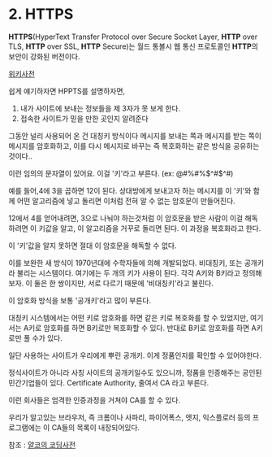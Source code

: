 # 2. HTTPS

**HTTPS**(HyperText Transfer Protocol over Secure Socket Layer, **HTTP** over TLS, **HTTP** over SSL, **HTTP** Secure)는 월드 통볼시 웹 통신 프로토콜인 **HTTP**의 보안이 강화된 버전이다.

[위키사전](https://ko.wikipedia.org/wiki/HTTPS)

쉽게 얘기하자면 HPPTS를 설명하자면, 

1. 내가 사이트에 보내는 정보들을 제 3자가 못 보게 한다.
2. 접속한 사이트가 믿을 만한 곳인지 알려준다


그동안 널리 사용되어 온 건 대칭키 방식이다
메시지를 보내는 쪽과 메시지를 받는 쪽이
메시지를 암호화하고, 이를 다시 메시지로 바꾸는
즉 복호화하는 같은 방식을 공유하는 것이다..

이런 임의의 문자열이 있어요. 이걸 '키'라고 부른다.
(ex: @#%#%$^#$^#)

예를 들어,4에 3을 곱하면 12이 된다.
상대방에게 보내고자 하는 메시지를
이 '키'와 함께 어떤 알고리즘에 넣고 돌리면
이처럼 전혀 알 수 없는 암호문이 만들어진다.

12에서 4를 얻어내려면, 3으로 나눠야 하는것처럼
이 암호문을 받은 사람이 이걸 해독하려면
이 키값을 알고, 이 알고리즘을 거꾸로 돌리면 된다.
이 과정을 복호화라고 한다.

이 '키'값을 알지 못하면 절대 이 암호문을 해독할 수 없다.

이를 보완한 새 방식이 1970년대에 수학자들에 의해 개발되었다.
비대칭키, 또는 공개키라 불리는 시스템이다.
여기에는 두 개의 키가 사용이 된다. 각각 A키와 B키라고 정의해보자.
이 둘은 한 쌍이지만, 서로 다르기 때문에 '비대칭키'라고 불린다.

이 암호화 방식을 보통 '공개키'라고 많이 부른다.

대칭키 시스템에서는 어떤 키로 암호화를 하면
같은 키로 복호화를 할 수 있었지만,
여기서는 A키로 암호화를 하면 B키로만 복호화할 수 있다.
반대로 B키로 암호화를 하면 A키로만 풀 수가 있다.

일단 사용하는 사이트가 우리에게 뿌린 공개키.
이게 정품인지를 확인할 수 있어야한다.

정식사이트가 아니라 사칭 사이트의 공개키일수도 있으니까,
정품을 인증해주는 공인된 민간기업들이 있다.
Certificate Authority, 줄여서 CA 라고 부른다.

이런 회사들은 엄격한 인증과정을 거쳐야 
CA를 할 수 있다.

우리가 알고있는 브라우저, 즉 크롬이나 사파리, 파이어폭스,
엣지, 익스플로러 등의 프로그램에는
이 CA들의 목록이 내장되어있다.

참조 : [얄코의 코딩사전](https://www.yalco.kr/31_https/)
